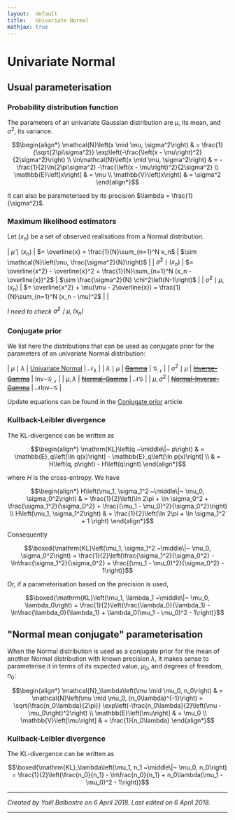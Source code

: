 ```yaml
---
layout:  default
title:   Univariate Normal
mathjax: true
---
```


Univariate Normal
=================

Usual parameterisation
----------------------

### Probability distribution function

The parameters of an univariate Gaussian distribution are $\mu$, its mean, and $\sigma^2$, its variance.

$$\begin{align*}
    \mathcal{N}\left(x \mid \mu, \sigma^2\right)
    & = \frac{1}{\sqrt{2\pi\sigma^2}} \exp\left(-\frac{\left(x - \mu\right)^2}{2\sigma^2}\right)
    \\
    \ln\mathcal{N}\left(x \mid \mu, \sigma^2\right)
    & = -\frac{1}{2}\ln(2\pi\sigma^2) -\frac{\left(x - \mu\right)^2}{2\sigma^2}
    \\
    \mathbb{E}\left[x\right]
    & = \mu
    \\
    \mathbb{V}\left[x\right]
    & = \sigma^2
\end{align*}$$

It can also be parameterised by its precision $\lambda = \frac{1}{\sigma^2}$.

### Maximum likelihood estimators

Let $(x_n)$ be a set of observed realisations from a Normal distribution.

| $\hat{\mu} \mid (x_n)$           | $= \overline{x} = \frac{1}{N}\sum_{n=1}^N x_n$ | $\sim \mathcal{N}\left(\mu, \frac{\sigma^2}{N}\right)$ |
| $\hat{\sigma}^2 \mid (x_n)$      | $= \overline{x^2} - \overline{x}^2 = \frac{1}{N}\sum_{n=1}^N (x_n - \overline{x})^2$ | $\sim \frac{\sigma^2}{N} \chi^2\left(N-1\right)$ |
| $\hat{\sigma}^2 \mid \mu, (x_n)$ | $= \overline{x^2} + \mu(\mu - 2\overline{x}) = \frac{1}{N}\sum_{n=1}^N (x_n - \mu)^2$ | |

*I need to check $\hat{\sigma}^2 \mid \mu, (x_n)$*

### Conjugate prior

We list here the distributions that can be used as conjugate prior for the parameters of an univariate Normal distribution:


| $\mu \mid \lambda$  | [Univariate Normal]({{site.baseurl}}/proba/normal-uni)              | $\mathcal{N}_\lambda$ |
| $\lambda \mid \mu$  | [~~Gamma~~]({{site.baseurl}}/proba/gamma)                           | $\mathcal{G}_\mathcal{N}$ |
| $\sigma^2 \mid \mu$ | [~~Inverse-Gamma~~]({{site.baseurl}}/proba/gamma-inv)               | $\mathrm{Inv-}\mathcal{G}_\mathcal{N}$ |
| $\mu, \lambda$      | [~~Normal-Gamma~~]({{site.baseurl}}/proba/normal-gamma)             | $\mathcal{N}\mathcal{G}$ |
| $\mu, \sigma^2$     | [~~Normal-Inverse-Gamma~~]({{site.baseurl}}/proba/normal-gamma-inv) | $\mathcal{N}\mathrm{Inv-}\mathcal{G}$ |

Update equations can be found in the [Conjugate prior]({{site.baseurl}}/conjugate-prior) article.


### Kullback-Leibler divergence

The KL-divergence can be written as

$$\begin{align*}
    \mathrm{KL}\left(q ~\middle\|~ p\right)
    & = \mathbb{E}_q\left[\ln q(x)\right] - \mathbb{E}_q\left[\ln p(x)\right]
    \\
    & = H\left(q, p\right) - H\left(q\right)
\end{align*}$$

where $H$ is the cross-entropy. We have

$$\begin{align*}
    H\left(\mu_1, \sigma_1^2 ~\middle\|~ \mu_0, \sigma_0^2\right)
    & = \frac{1}{2}\left(\ln 2\pi + \ln \sigma_0^2 + \frac{\sigma_1^2}{\sigma_0^2} + \frac{(\mu_1 - \mu_0)^2}{\sigma_0^2}\right)
    \\
    H\left(\mu_1, \sigma_1^2\right)
    & = \frac{1}{2}\left(\ln 2\pi + \ln \sigma_1^2 + 1 \right)
\end{align*}$$

Consequently

$$\boxed{\mathrm{KL}\left(\mu_1, \sigma_1^2 ~\middle\|~ \mu_0, \sigma_0^2\right)
= \frac{1}{2}\left(\frac{\sigma_1^2}{\sigma_0^2} - \ln\frac{\sigma_1^2}{\sigma_0^2} +  \frac{(\mu_1 - \mu_0)^2}{\sigma_0^2} - 1\right)}$$

Or, if a parameterisation based on the precision is used,

$$\boxed{\mathrm{KL}\left(\mu_1, \lambda_1 ~\middle\|~ \mu_0, \lambda_0\right)
= \frac{1}{2}\left(\frac{\lambda_0}{\lambda_1} - \ln\frac{\lambda_0}{\lambda_1} +  \lambda_0(\mu_1 - \mu_0)^2 - 1\right)}$$


"Normal mean conjugate" parameterisation
----------------------------------------

When the Normal distribution is used as a conjugate prior for the mean of another Normal distribution with known precision $\lambda$, it makes sense to parameterise it in terms of its expected value, $\mu_0$, and degrees of freedom, $n_0$:

$$\begin{align*}
    \mathcal{N}_\lambda\left(\mu \mid \mu_0, n_0\right)
    & = \mathcal{N}\left(\mu \mid \mu_0, (n_0\lambda)^{-1}\right) = \sqrt{\frac{n_0\lambda}{2\pi}} \exp\left(-\frac{n_0\lambda}{2}\left(\mu - \mu_0\right)^2\right)
    \\
    \mathbb{E}\left[\mu\right]
    & = \mu_0
    \\
    \mathbb{V}\left[\mu\right]
    & = \frac{1}{n_0\lambda}
\end{align*}$$

### Kullback-Leibler divergence

The KL-divergence can be written as

$$\boxed{\mathrm{KL}_\lambda\left(\mu_1, n_1 ~\middle\|~ \mu_0, n_0\right)
= \frac{1}{2}\left(\frac{n_0}{n_1} - \ln\frac{n_0}{n_1} +  n_0\lambda(\mu_1 - \mu_0)^2 - 1\right)}$$

***

*Created by Yaël Balbastre on 6 April 2018. Last edited on 6 April 2018.*

***
